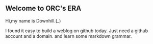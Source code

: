 ## Welcome to ORC's ERA

Hi,my name is Downhill.(*_*)

I found it easy to build a weblog on github today. Just need a github account and a domain.
and learn some markdown grammar.


